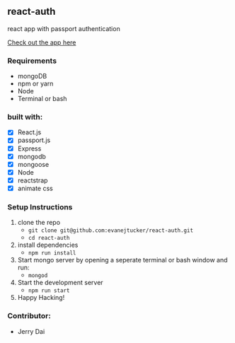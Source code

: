 ## react-auth
react app with passport authentication

[Check out the app here](https://react-auth-simple.herokuapp.com/)

### Requirements
* mongoDB
* npm or yarn
* Node
* Terminal or bash

### built with:
- [x]  React.js
- [x]  passport.js
- [x]  Express
- [x]  mongodb
- [x]  mongoose
- [x]  Node
- [x]  reactstrap
- [x]  animate css

### Setup Instructions
1. clone the repo 
    * `git clone git@github.com:evanejtucker/react-auth.git`
    * `cd react-auth`
2. install dependencies
    * `npm run install`
3. Start mongo server by opening a seperate terminal or bash window and run:
    * `mongod`
4. Start the development server
    * `npm run start`
5. Happy Hacking!

### Contributor:
* Jerry Dai

    
